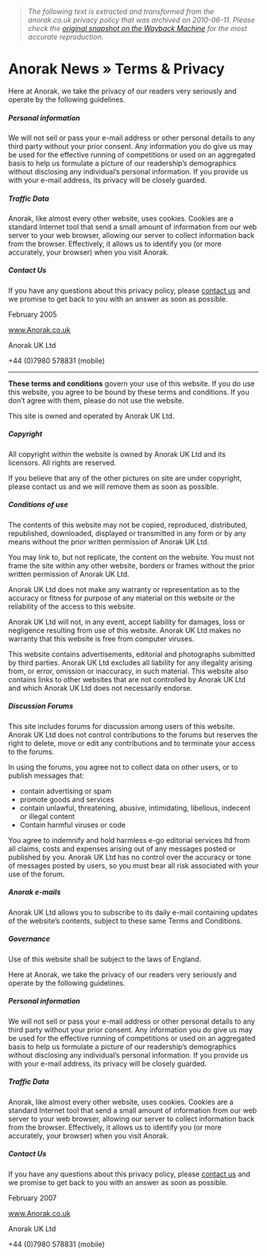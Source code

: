 > *The following text is extracted and transformed from the anorak.co.uk privacy policy that was archived on 2010-06-11. Please check the [original snapshot on the Wayback Machine](https://web.archive.org/web/20100611161122id_/http%3A//www.anorak.co.uk/terms-and-conditions) for the most accurate reproduction.*

# Anorak News » Terms & Privacy

Here at Anorak, we take the privacy of our readers very seriously and operate by the following guidelines.

#####  Personal information

We will not sell or pass your e-mail address or other personal details to any third party without your prior consent. Any information you do give us may be used for the effective running of competitions or used on an aggregated basis to help us formulate a picture of our readership’s demographics without disclosing any individual’s personal information. If you provide us with your e-mail address, its privacy will be closely guarded.

#####  Traffic Data

Anorak, like almost every other website, uses cookies. Cookies are a standard Internet tool that send a small amount of information from our web server to your web browser, allowing our server to collect information back from the browser. Effectively, it allows us to identify you (or more accurately, your browser) when you visit Anorak.

#####  Contact Us

If you have any questions about this privacy policy, please [contact us](http://www.anorak.co.uk/write_to_editor.php) and we promise to get back to you with an answer as soon as possible.

February 2005

www.Anorak.co.uk

Anorak UK Ltd

+44 (0)7980 578831 (mobile)

___________________________________

**These terms and conditions** govern your use of this website. If you do use this website, you agree to be bound by these terms and conditions. If you don’t agree with them, please do not use the website.

This site is owned and operated by Anorak UK Ltd.

#####  Copyright

All copyright within the website is owned by Anorak UK Ltd and its licensors. All rights are reserved.

If you believe that any of the other pictures on site are under copyright, please contact us and we will remove them as soon as possible.

#####  Conditions of use

The contents of this website may not be copied, reproduced, distributed, republished, downloaded, displayed or transmitted in any form or by any means without the prior written permission of Anorak UK Ltd.

You may link to, but not replicate, the content on the website. You must not frame the site within any other website, borders or frames without the prior written permission of Anorak UK Ltd.

Anorak UK Ltd does not make any warranty or representation as to the accuracy or fitness for purpose of any material on this website or the reliability of the access to this website.

Anorak UK Ltd will not, in any event, accept liability for damages, loss or negligence resulting from use of this website. Anorak UK Ltd makes no warranty that this website is free from computer viruses.

This website contains advertisements, editorial and photographs submitted by third parties. Anorak UK Ltd excludes all liability for any illegality arising from, or error, omission or inaccuracy, in such material. This website also contains links to other websites that are not controlled by Anorak UK Ltd and which Anorak UK Ltd does not necessarily endorse.

#####  Discussion Forums

This site includes forums for discussion among users of this website. Anorak UK Ltd does not control contributions to the forums but reserves the right to delete, move or edit any contributions and to terminate your access to the forums.

In using the forums, you agree not to collect data on other users, or to publish messages that:

  * contain advertising or spam
  * promote goods and services
  * contain unlawful, threatening, abusive, intimidating, libellous, indecent or illegal content
  * Contain harmful viruses or code



You agree to indemnify and hold harmless e-go editorial services ltd from all claims, costs and expenses arising out of any messages posted or published by you. Anorak UK Ltd has no control over the accuracy or tone of messages posted by users, so you must bear all risk associated with your use of the forum.

#####  Anorak e-mails

Anorak UK Ltd allows you to subscribe to its daily e-mail containing updates of the website’s contents, subject to these same Terms and Conditions.

#####  Governance

Use of this website shall be subject to the laws of England.

Here at Anorak, we take the privacy of our readers very seriously and operate by the following guidelines.

#####  Personal information

We will not sell or pass your e-mail address or other personal details to any third party without your prior consent. Any information you do give us may be used for the effective running of competitions or used on an aggregated basis to help us formulate a picture of our readership’s demographics without disclosing any individual’s personal information. If you provide us with your e-mail address, its privacy will be closely guarded.

#####  Traffic Data

Anorak, like almost every other website, uses cookies. Cookies are a standard Internet tool that send a small amount of information from our web server to your web browser, allowing our server to collect information back from the browser. Effectively, it allows us to identify you (or more accurately, your browser) when you visit Anorak.

#####  Contact Us

If you have any questions about this privacy policy, please [contact us](http://www.anorak.co.uk/write_to_editor.php) and we promise to get back to you with an answer as soon as possible.

February 2007

www.Anorak.co.uk

Anorak UK Ltd

+44 (0)7980 578831 (mobile)
